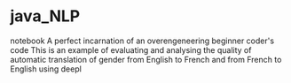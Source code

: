 # java_NLP
notebook
A perfect incarnation of an overengeneering beginner coder's code
This is an example of evaluating and analysing the quality of automatic translation of gender from English to French and from French to English using deepl 
